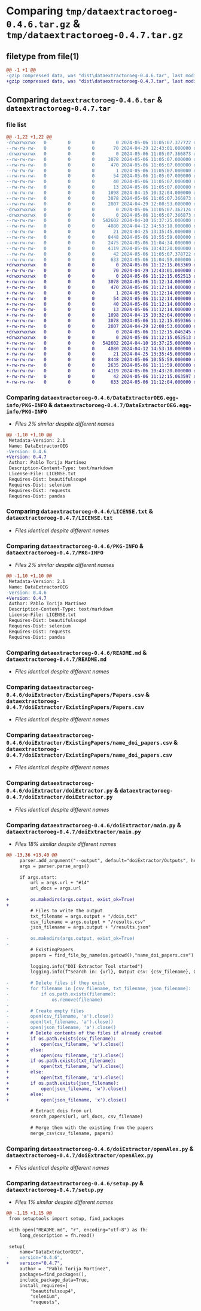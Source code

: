 # Comparing `tmp/dataextractoroeg-0.4.6.tar.gz` & `tmp/dataextractoroeg-0.4.7.tar.gz`

## filetype from file(1)

```diff
@@ -1 +1 @@
-gzip compressed data, was "dist\dataextractoroeg-0.4.6.tar", last modified: Mon May  6 11:05:07 2024, max compression
+gzip compressed data, was "dist\dataextractoroeg-0.4.7.tar", last modified: Mon May  6 11:12:15 2024, max compression
```

## Comparing `dataextractoroeg-0.4.6.tar` & `dataextractoroeg-0.4.7.tar`

### file list

```diff
@@ -1,22 +1,22 @@
-drwxrwxrwx   0        0        0        0 2024-05-06 11:05:07.377722 dataextractoroeg-0.4.6/
--rw-rw-rw-   0        0        0       70 2024-04-29 12:43:01.000000 dataextractoroeg-0.4.6/.gitignore
-drwxrwxrwx   0        0        0        0 2024-05-06 11:05:07.366873 dataextractoroeg-0.4.6/DataExtractorOEG.egg-info/
--rw-rw-rw-   0        0        0     3078 2024-05-06 11:05:07.000000 dataextractoroeg-0.4.6/DataExtractorOEG.egg-info/PKG-INFO
--rw-rw-rw-   0        0        0      470 2024-05-06 11:05:07.000000 dataextractoroeg-0.4.6/DataExtractorOEG.egg-info/SOURCES.txt
--rw-rw-rw-   0        0        0        1 2024-05-06 11:05:07.000000 dataextractoroeg-0.4.6/DataExtractorOEG.egg-info/dependency_links.txt
--rw-rw-rw-   0        0        0       54 2024-05-06 11:05:07.000000 dataextractoroeg-0.4.6/DataExtractorOEG.egg-info/entry_points.txt
--rw-rw-rw-   0        0        0       40 2024-05-06 11:05:07.000000 dataextractoroeg-0.4.6/DataExtractorOEG.egg-info/requires.txt
--rw-rw-rw-   0        0        0       13 2024-05-06 11:05:07.000000 dataextractoroeg-0.4.6/DataExtractorOEG.egg-info/top_level.txt
--rw-rw-rw-   0        0        0     1098 2024-04-15 10:32:04.000000 dataextractoroeg-0.4.6/LICENSE.txt
--rw-rw-rw-   0        0        0     3078 2024-05-06 11:05:07.366873 dataextractoroeg-0.4.6/PKG-INFO
--rw-rw-rw-   0        0        0     2807 2024-04-29 12:08:53.000000 dataextractoroeg-0.4.6/README.md
-drwxrwxrwx   0        0        0        0 2024-05-06 11:05:07.362124 dataextractoroeg-0.4.6/doiExtractor/
-drwxrwxrwx   0        0        0        0 2024-05-06 11:05:07.366873 dataextractoroeg-0.4.6/doiExtractor/ExistingPapers/
--rw-rw-rw-   0        0        0   542602 2024-04-10 16:37:25.000000 dataextractoroeg-0.4.6/doiExtractor/ExistingPapers/Papers.csv
--rw-rw-rw-   0        0        0     4080 2024-04-12 14:53:18.000000 dataextractoroeg-0.4.6/doiExtractor/ExistingPapers/name_doi_papers.csv
--rw-rw-rw-   0        0        0       21 2024-04-25 13:35:45.000000 dataextractoroeg-0.4.6/doiExtractor/__init__.py
--rw-rw-rw-   0        0        0     8448 2024-05-06 10:55:59.000000 dataextractoroeg-0.4.6/doiExtractor/doiExtractor.py
--rw-rw-rw-   0        0        0     2475 2024-05-06 11:04:34.000000 dataextractoroeg-0.4.6/doiExtractor/main.py
--rw-rw-rw-   0        0        0     4119 2024-05-06 10:43:20.000000 dataextractoroeg-0.4.6/doiExtractor/openAlex.py
--rw-rw-rw-   0        0        0       42 2024-05-06 11:05:07.378722 dataextractoroeg-0.4.6/setup.cfg
--rw-rw-rw-   0        0        0      633 2024-05-06 11:04:59.000000 dataextractoroeg-0.4.6/setup.py
+drwxrwxrwx   0        0        0        0 2024-05-06 11:12:15.063369 dataextractoroeg-0.4.7/
+-rw-rw-rw-   0        0        0       70 2024-04-29 12:43:01.000000 dataextractoroeg-0.4.7/.gitignore
+drwxrwxrwx   0        0        0        0 2024-05-06 11:12:15.052513 dataextractoroeg-0.4.7/DataExtractorOEG.egg-info/
+-rw-rw-rw-   0        0        0     3078 2024-05-06 11:12:14.000000 dataextractoroeg-0.4.7/DataExtractorOEG.egg-info/PKG-INFO
+-rw-rw-rw-   0        0        0      470 2024-05-06 11:12:14.000000 dataextractoroeg-0.4.7/DataExtractorOEG.egg-info/SOURCES.txt
+-rw-rw-rw-   0        0        0        1 2024-05-06 11:12:14.000000 dataextractoroeg-0.4.7/DataExtractorOEG.egg-info/dependency_links.txt
+-rw-rw-rw-   0        0        0       54 2024-05-06 11:12:14.000000 dataextractoroeg-0.4.7/DataExtractorOEG.egg-info/entry_points.txt
+-rw-rw-rw-   0        0        0       40 2024-05-06 11:12:14.000000 dataextractoroeg-0.4.7/DataExtractorOEG.egg-info/requires.txt
+-rw-rw-rw-   0        0        0       13 2024-05-06 11:12:14.000000 dataextractoroeg-0.4.7/DataExtractorOEG.egg-info/top_level.txt
+-rw-rw-rw-   0        0        0     1098 2024-04-15 10:32:04.000000 dataextractoroeg-0.4.7/LICENSE.txt
+-rw-rw-rw-   0        0        0     3078 2024-05-06 11:12:15.059366 dataextractoroeg-0.4.7/PKG-INFO
+-rw-rw-rw-   0        0        0     2807 2024-04-29 12:08:53.000000 dataextractoroeg-0.4.7/README.md
+drwxrwxrwx   0        0        0        0 2024-05-06 11:12:15.046245 dataextractoroeg-0.4.7/doiExtractor/
+drwxrwxrwx   0        0        0        0 2024-05-06 11:12:15.052513 dataextractoroeg-0.4.7/doiExtractor/ExistingPapers/
+-rw-rw-rw-   0        0        0   542602 2024-04-10 16:37:25.000000 dataextractoroeg-0.4.7/doiExtractor/ExistingPapers/Papers.csv
+-rw-rw-rw-   0        0        0     4080 2024-04-12 14:53:18.000000 dataextractoroeg-0.4.7/doiExtractor/ExistingPapers/name_doi_papers.csv
+-rw-rw-rw-   0        0        0       21 2024-04-25 13:35:45.000000 dataextractoroeg-0.4.7/doiExtractor/__init__.py
+-rw-rw-rw-   0        0        0     8448 2024-05-06 10:55:59.000000 dataextractoroeg-0.4.7/doiExtractor/doiExtractor.py
+-rw-rw-rw-   0        0        0     2635 2024-05-06 11:11:59.000000 dataextractoroeg-0.4.7/doiExtractor/main.py
+-rw-rw-rw-   0        0        0     4119 2024-05-06 10:43:20.000000 dataextractoroeg-0.4.7/doiExtractor/openAlex.py
+-rw-rw-rw-   0        0        0       42 2024-05-06 11:12:15.063597 dataextractoroeg-0.4.7/setup.cfg
+-rw-rw-rw-   0        0        0      633 2024-05-06 11:12:04.000000 dataextractoroeg-0.4.7/setup.py
```

### Comparing `dataextractoroeg-0.4.6/DataExtractorOEG.egg-info/PKG-INFO` & `dataextractoroeg-0.4.7/DataExtractorOEG.egg-info/PKG-INFO`

 * *Files 2% similar despite different names*

```diff
@@ -1,10 +1,10 @@
 Metadata-Version: 2.1
 Name: DataExtractorOEG
-Version: 0.4.6
+Version: 0.4.7
 Author: Pablo Torija Martínez
 Description-Content-Type: text/markdown
 License-File: LICENSE.txt
 Requires-Dist: beautifulsoup4
 Requires-Dist: selenium
 Requires-Dist: requests
 Requires-Dist: pandas
```

### Comparing `dataextractoroeg-0.4.6/LICENSE.txt` & `dataextractoroeg-0.4.7/LICENSE.txt`

 * *Files identical despite different names*

### Comparing `dataextractoroeg-0.4.6/PKG-INFO` & `dataextractoroeg-0.4.7/PKG-INFO`

 * *Files 2% similar despite different names*

```diff
@@ -1,10 +1,10 @@
 Metadata-Version: 2.1
 Name: DataExtractorOEG
-Version: 0.4.6
+Version: 0.4.7
 Author: Pablo Torija Martínez
 Description-Content-Type: text/markdown
 License-File: LICENSE.txt
 Requires-Dist: beautifulsoup4
 Requires-Dist: selenium
 Requires-Dist: requests
 Requires-Dist: pandas
```

### Comparing `dataextractoroeg-0.4.6/README.md` & `dataextractoroeg-0.4.7/README.md`

 * *Files identical despite different names*

### Comparing `dataextractoroeg-0.4.6/doiExtractor/ExistingPapers/Papers.csv` & `dataextractoroeg-0.4.7/doiExtractor/ExistingPapers/Papers.csv`

 * *Files identical despite different names*

### Comparing `dataextractoroeg-0.4.6/doiExtractor/ExistingPapers/name_doi_papers.csv` & `dataextractoroeg-0.4.7/doiExtractor/ExistingPapers/name_doi_papers.csv`

 * *Files identical despite different names*

### Comparing `dataextractoroeg-0.4.6/doiExtractor/doiExtractor.py` & `dataextractoroeg-0.4.7/doiExtractor/doiExtractor.py`

 * *Files identical despite different names*

### Comparing `dataextractoroeg-0.4.6/doiExtractor/main.py` & `dataextractoroeg-0.4.7/doiExtractor/main.py`

 * *Files 18% similar despite different names*

```diff
@@ -13,36 +13,40 @@
     parser.add_argument("--output", default="doiExtractor/Outputs", help="File path for the outputs")
     args = parser.parse_args()
 
     if args.start:
         url = args.url + "#14"
         url_docs = args.url
 
+        os.makedirs(args.output, exist_ok=True)
+
         # Files to write the output
         txt_filename = args.output + "/dois.txt"
         csv_filename = args.output + "/results.csv"
         json_filename = args.output + "/results.json"
 
-        os.makedirs(args.output, exist_ok=True)
-
         # ExistingPapers
         papers = find_file_by_name(os.getcwd(),"name_doi_papers.csv")
 
         logging.info("DOI Extractor Tool started")
         logging.info(f"Search in: {url}, Output csv: {csv_filename}, Output txt: {txt_filename}")
 
-        # Delete files if they exist
-        for filename in [csv_filename, txt_filename, json_filename]:
-            if os.path.exists(filename):
-                os.remove(filename)
-
-        # Create empty files
-        open(csv_filename, 'a').close()
-        open(txt_filename, 'a').close()
-        open(json_filename, 'a').close()
+        # Delete contents of the files if already created
+        if os.path.exists(csv_filename):
+            open(csv_filename, 'w').close()
+        else:
+            open(csv_filename, 'x').close()
+        if os.path.exists(txt_filename):
+            open(txt_filename, 'w').close()
+        else:
+            open(txt_filename, 'x').close()
+        if os.path.exists(json_filename):
+            open(json_filename, 'w').close()
+        else:
+            open(json_filename, 'x').close()
 
         # Extract dois from url
         search_papers(url, url_docs, csv_filename)
 
         # Merge them with the existing from the papers
         merge_csv(csv_filename, papers)
```

### Comparing `dataextractoroeg-0.4.6/doiExtractor/openAlex.py` & `dataextractoroeg-0.4.7/doiExtractor/openAlex.py`

 * *Files identical despite different names*

### Comparing `dataextractoroeg-0.4.6/setup.py` & `dataextractoroeg-0.4.7/setup.py`

 * *Files 1% similar despite different names*

```diff
@@ -1,15 +1,15 @@
 from setuptools import setup, find_packages
 
 with open("README.md", "r", encoding="utf-8") as fh:
     long_description = fh.read()
 
 setup(
     name="DataExtractorOEG",
-    version="0.4.6",
+    version="0.4.7",
     author =  "Pablo Torija Martínez",
     packages=find_packages(),
     include_package_data=True,
     install_requires=[
         "beautifulsoup4",
         "selenium",
         "requests",
```

